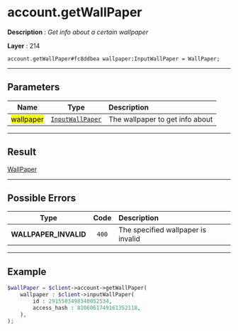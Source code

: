 # account.getWallPaper

**Description** : *Get info about a certain wallpaper*

**Layer** : 214

```tl
account.getWallPaper#fc8ddbea wallpaper:InputWallPaper = WallPaper;
```

---

## Parameters

| Name | Type | Description |
| :---: | :---: | :--- |
| <mark>wallpaper</mark> | [`InputWallPaper`](type/InputWallPaper) | The wallpaper to get info about |

---

## Result

[WallPaper](type/WallPaper)

---

## Possible Errors

| Type | Code | Description |
| :---: | :---: | :--- |
| **WALLPAPER_INVALID** | `400` | The specified wallpaper is invalid |

---

## Example

```php
$wallPaper = $client->account->getWallPaper(
	wallpaper : $client->inputWallPaper(
		id : 2915503498340052534,
		access_hash : 8106061749161352118,
	),
);
```